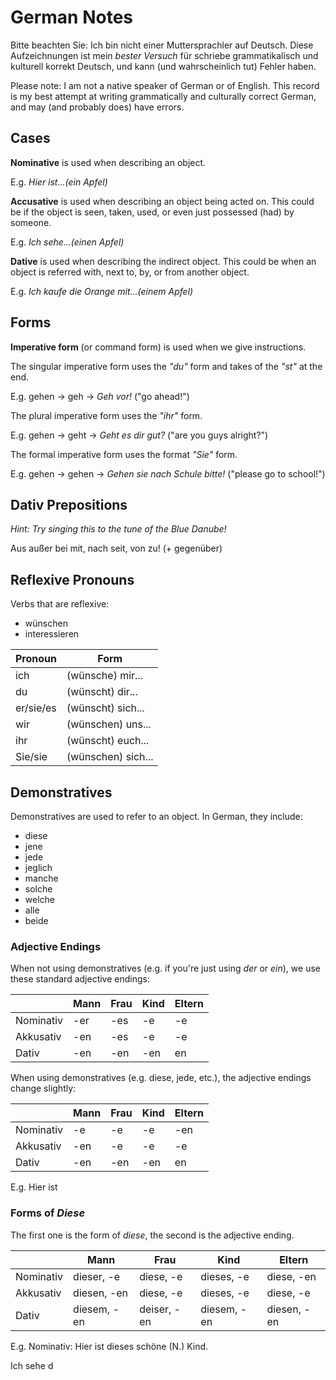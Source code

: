 # German Notes

Bitte beachten Sie: Ich bin nicht einer Muttersprachler auf Deutsch. Diese Aufzeichnungen ist mein _bester Versuch_ für schriebe grammatikalisch und kulturell korrekt Deutsch, und kann (und wahrscheinlich tut) Fehler haben.

Please note: I am not a native speaker of German or of English. This record is my best attempt at writing grammatically and culturally correct German, and may (and probably does) have errors.

## Cases

**Nominative** is used when describing an object.

E.g. _Hier ist...(ein Apfel)_

**Accusative** is used when describing an object being acted on. This could be if the object is seen, taken, used, or even just possessed (had) by someone.

E.g. _Ich sehe...(einen Apfel)_

**Dative** is used when describing the indirect object. This could be when an object is referred with, next to, by, or from another object.

E.g. _Ich kaufe die Orange mit...(einem Apfel)_

## Forms

**Imperative form** (or command form) is used when we give instructions.

The singular imperative form uses the _"du"_ form and takes of the _"st"_ at the end.

E.g. gehen -> geh -> _Geh vor!_ ("go ahead!")

The plural imperative form uses the _"ihr"_ form.

E.g. gehen -> geht -> _Geht es dir gut?_ ("are you guys alright?")

The formal imperative form uses the format _"Sie"_ form.

E.g. gehen -> gehen -> _Gehen sie nach Schule bitte!_ ("please go to school!")

## Dativ Prepositions

_Hint: Try singing this to the tune of the Blue Danube!_

Aus außer bei mit, nach seit, von zu! (+ gegenüber)

## Reflexive Pronouns

Verbs that are reflexive:

* wünschen
* interessieren

| Pronoun | Form |
|---------|-------|
| ich | (wünsche) mir... |
| du | (wünscht) dir... |
| er/sie/es | (wünscht) sich... |
| wir | (wünschen) uns... |
| ihr | (wünscht) euch... |
| Sie/sie | (wünschen) sich...|

## Demonstratives

Demonstratives are used to refer to an object. In German, they include:

* diese
* jene
* jede 
* jeglich
* manche
* solche
* welche
* alle
* beide

### Adjective Endings

When not using demonstratives (e.g. if you're just using _der_ or _ein_), we use these standard adjective endings:

|      | Mann | Frau | Kind | Eltern |
|----|-----|-------|------|-------|
| Nominativ | -er | -es | -e | -e |
| Akkusativ | -en | -es | -e | -e |
| Dativ | -en | -en | -en | en |

When using demonstratives (e.g. diese, jede, etc.), the adjective endings change slightly:

|      | Mann | Frau | Kind | Eltern |
|----|-----|-------|------|-------|
| Nominativ | -e | -e | -e | -en |
| Akkusativ | -en | -e | -e | -e |
| Dativ | -en | -en | -en | en |

E.g. Hier ist 

### Forms of _Diese_

The first one is the form of _diese_, the second is the adjective ending.

|     | Mann | Frau | Kind | Eltern |
|----|-----|-------|------|-------|
| Nominativ | dieser, -e | diese, -e | dieses, -e | diese, -en |
| Akkusativ | diesen, -en | diese, -e | dieses, -e | diese, -e |
| Dativ | diesem, -en | deiser, -en | diesem, -en | diesen, -en |

E.g. Nominativ: Hier ist dieses schöne (N.) Kind.

Ich sehe d
